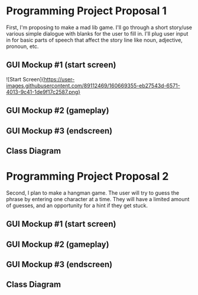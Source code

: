 # Programming Project Proposal 1
First, I'm proposing to make a mad lib game. I'll go through a short story/use various simple dialogue with blanks for the user to fill in. I'll plug user input in for basic parts of speech that affect the story line like noun, adjective, pronoun, etc. 

## GUI Mockup #1 (start screen)
![Start Screen]{https://user-images.githubusercontent.com/89112469/160669355-eb27543d-6571-4013-9c41-1de9f17c2587.png}

## GUI Mockup #2 (gameplay)

## GUI Mockup #3 (endscreen)

## Class Diagram

# Programming Project Proposal 2
Second, I plan to make a hangman game. The user will try to guess the phrase by entering one character at a time. They will have a limited amount of guesses, and an opportunity for a hint if they get stuck. 

## GUI Mockup #1 (start screen)

## GUI Mockup #2 (gameplay)

## GUI Mockup #3 (endscreen)

## Class Diagram
